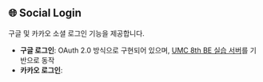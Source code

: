 ## 🌐 Social Login

구글 및 카카오 소셜 로그인 기능을 제공합니다.

- **구글 로그인**: OAuth 2.0 방식으로 구현되어 있으며, [UMC 8th BE 실습 서버](https://github.com/dydals3440/UMC-8th-BE)를 기반으로 동작
- **카카오 로그인**:
